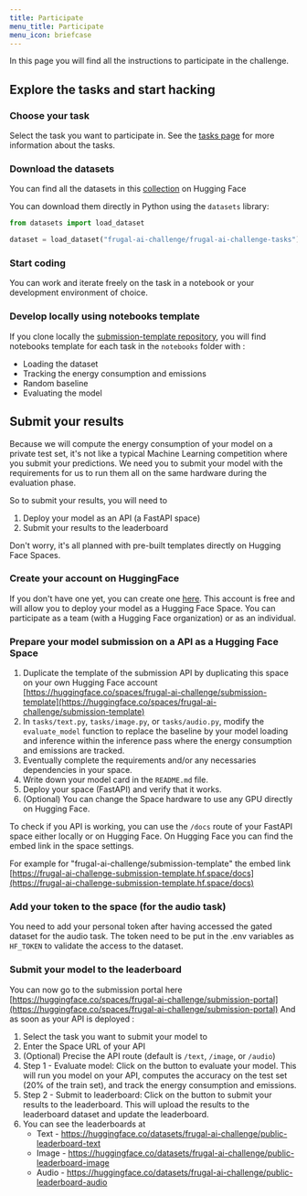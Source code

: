```yaml
---
title: Participate
menu_title: Participate
menu_icon: briefcase
---
```


In this page you will find all the instructions to participate in the challenge.

## Explore the tasks and start hacking
### Choose your task
Select the task you want to participate in. See the [tasks page](https://frugalaichallenge.org/tasks/) for more information about the tasks.

### Download the datasets
You can find all the datasets in this [collection](https://huggingface.co/collections/frugal-ai-challenge/frugal-ai-challenge-tasks-673dd5ee724c6659a5b42443) on Hugging Face

You can download them directly in Python using the `datasets` library:
```python
from datasets import load_dataset

dataset = load_dataset("frugal-ai-challenge/frugal-ai-challenge-tasks")
```

### Start coding
You can work and iterate freely on the task in a notebook or your development environment of choice.

### Develop locally using notebooks template
If you clone locally the [submission-template repository](https://huggingface.co/spaces/frugal-ai-challenge/submission-template), you will find notebooks template for each task in the `notebooks` folder with : 
- Loading the dataset
- Tracking the energy consumption and emissions
- Random baseline
- Evaluating the model

## Submit your results
Because we will compute the energy consumption of your model on a private test set, it's not like a typical Machine Learning competition where you submit your predictions. We need you to submit your model with the requirements for us to run them all on the same hardware during the evaluation phase.

So to submit your results, you will need to 
1. Deploy your model as an API (a FastAPI space)
2. Submit your results to the leaderboard

Don't worry, it's all planned with pre-built templates directly on Hugging Face Spaces.

### Create your account on HuggingFace
If you don't have one yet, you can create one [here](https://huggingface.co/join).
This account is free and will allow you to deploy your model as a Hugging Face Space.
You can participate as a team (with a Hugging Face organization) or as an individual.

                        
### Prepare your model submission on a API as a Hugging Face Space
1. Duplicate the template of the submission API by duplicating this space on your own Hugging Face account [https://huggingface.co/spaces/frugal-ai-challenge/submission-template](https://huggingface.co/spaces/frugal-ai-challenge/submission-template)
2. In ``tasks/text.py``, ``tasks/image.py``, or ``tasks/audio.py``, modify the ``evaluate_model`` function to replace the baseline by your model loading and inference within the inference pass where the energy consumption and emissions are tracked.
3. Eventually complete the requirements and/or any necessaries dependencies in your space.
4. Write down your model card in the ``README.md`` file.
5. Deploy your space (FastAPI) and verify that it works.
6. (Optional) You can change the Space hardware to use any GPU directly on Hugging Face.

To check if you API is working, you can use the `/docs` route of your FastAPI space either locally or on Hugging Face.
On Hugging Face you can find the embed link in the space settings.

For example for "frugal-ai-challenge/submission-template" the embed link [https://frugal-ai-challenge-submission-template.hf.space/docs](https://frugal-ai-challenge-submission-template.hf.space/docs)

### Add your token to the space (for the audio task)
You need to add your personal token after having accessed the gated dataset for the audio task. 
The token need to be put in the .env variables as `HF_TOKEN` to validate the access to the dataset.

### Submit your model to the leaderboard
You can now go to the submission portal here [https://huggingface.co/spaces/frugal-ai-challenge/submission-portal](https://huggingface.co/spaces/frugal-ai-challenge/submission-portal)
And as soon as your API is deployed : 
1. Select the task you want to submit your model to
2. Enter the Space URL of your API
3. (Optional) Precise the API route (default is ``/text``, ``/image``, or ``/audio``)
4. Step 1 - Evaluate model: Click on the button to evaluate your model. This will run you model on your API, computes the accuracy on the test set (20% of the train set), and track the energy consumption and emissions.
5. Step 2 - Submit to leaderboard: Click on the button to submit your results to the leaderboard. This will upload the results to the leaderboard dataset and update the leaderboard.
6. You can see the leaderboards at 
    - Text - https://huggingface.co/datasets/frugal-ai-challenge/public-leaderboard-text
    - Image - https://huggingface.co/datasets/frugal-ai-challenge/public-leaderboard-image
    - Audio - https://huggingface.co/datasets/frugal-ai-challenge/public-leaderboard-audio